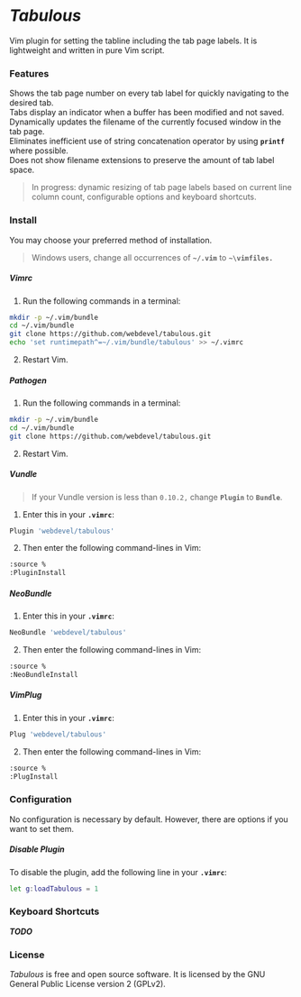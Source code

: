 # *Tabulous*
Vim plugin for setting the tabline including the tab page labels. It is lightweight and written in pure Vim script.

### Features
Shows the tab page number on every tab label for quickly navigating to the desired tab.  
Tabs display an indicator when a buffer has been modified and not saved.  
Dynamically updates the filename of the currently focused window in the tab page.  
Eliminates inefficient use of string concatenation operator by using **`printf`** where possible.  
Does not show filename extensions to preserve the amount of tab label space.  
> In progress: dynamic resizing of tab page labels based on current line column count, configurable options and keyboard shortcuts.  

### Install
You may choose your preferred method of installation.
> Windows users, change all occurrences of **`~/.vim`** to **`~\vimfiles.`**

##### Vimrc
1. Run the following commands in a terminal:
```sh
mkdir -p ~/.vim/bundle
cd ~/.vim/bundle
git clone https://github.com/webdevel/tabulous.git
echo 'set runtimepath^=~/.vim/bundle/tabulous' >> ~/.vimrc
```
2. Restart Vim.

##### Pathogen
1. Run the following commands in a terminal:
```sh
mkdir -p ~/.vim/bundle
cd ~/.vim/bundle
git clone https://github.com/webdevel/tabulous.git
```
2. Restart Vim.

##### Vundle
> If your Vundle version is less than `0.10.2,` change **`Plugin`** to **`Bundle`**.

1. Enter this in your **`.vimrc`**:
```sh
Plugin 'webdevel/tabulous'
```
2. Then enter the following command-lines in Vim:
```sh
:source %
:PluginInstall
```

##### NeoBundle
1. Enter this in your **`.vimrc`**:
```sh
NeoBundle 'webdevel/tabulous'
```
2. Then enter the following command-lines in Vim:
```sh
:source %
:NeoBundleInstall
```

##### VimPlug
1. Enter this in your **`.vimrc`**:
```sh
Plug 'webdevel/tabulous'
```
2. Then enter the following command-lines in Vim:
```sh
:source %
:PlugInstall
```

### Configuration
No configuration is necessary by default. However, there are options if you want to set them.

##### Disable Plugin
To disable the plugin, add the following line in your **`.vimrc`**:
```sh
let g:loadTabulous = 1
```

### Keyboard Shortcuts
**_TODO_**

### License
*Tabulous* is free and open source software. It is licensed by the GNU General Public License version 2 (GPLv2).

